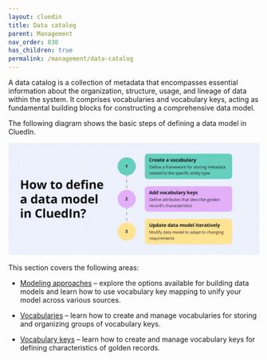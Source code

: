 ```yaml
---
layout: cluedin
title: Data catalog
parent: Management
nav_order: 030
has_children: true
permalink: /management/data-catalog
---
```


A data catalog is a collection of metadata that encompasses essential information about the organization, structure, usage, and lineage of data within the system. It comprises vocabularies and vocabulary keys, acting as fundamental building blocks for constructing a comprehensive data model.

The following diagram shows the basic steps of defining a data model in CluedIn.

![data-catalog.gif](../../assets/images/management/data-catalog/data-catalog.gif)

This section covers the following areas:

- [Modeling approaches](/management/data-catalog/modeling-approaches) – explore the options available for building data models and learn how to use vocabulary key mapping to unify your model across various sources.

- [Vocabularies](/management/data-catalog/vocabulary) – learn how to create and manage vocabularies for storing and organizing groups of vocabulary keys.

- [Vocabulary keys](/management/data-catalog/vocabulary-keys) – learn how to create and manage vocabulary keys for defining characteristics of golden records.